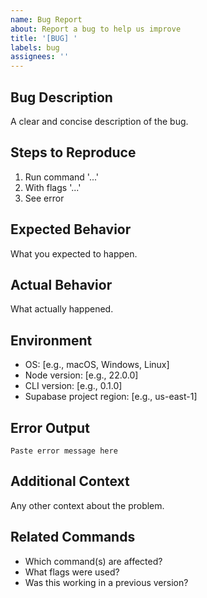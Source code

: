 ```yaml
---
name: Bug Report
about: Report a bug to help us improve
title: '[BUG] '
labels: bug
assignees: ''
---
```


## Bug Description
A clear and concise description of the bug.

## Steps to Reproduce
1. Run command '...'
2. With flags '...'
3. See error

## Expected Behavior
What you expected to happen.

## Actual Behavior
What actually happened.

## Environment
- OS: [e.g., macOS, Windows, Linux]
- Node version: [e.g., 22.0.0]
- CLI version: [e.g., 0.1.0]
- Supabase project region: [e.g., us-east-1]

## Error Output
```
Paste error message here
```

## Additional Context
Any other context about the problem.

## Related Commands
- Which command(s) are affected?
- What flags were used?
- Was this working in a previous version?
